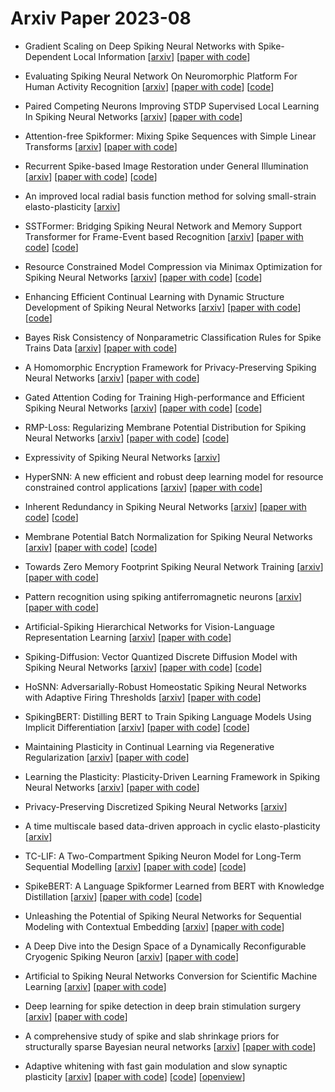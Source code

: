 # Arxiv Paper 2023-08


- Gradient Scaling on Deep Spiking Neural Networks with Spike-Dependent Local Information [[arxiv](https://arxiv.org/abs/2308.00558)] [[paper with code](https://paperswithcode.com/paper/gradient-scaling-on-deep-spiking-neural)]

- Evaluating Spiking Neural Network On Neuromorphic Platform For Human Activity Recognition [[arxiv](https://arxiv.org/abs/2308.00787)] [[paper with code](https://paperswithcode.com/paper/evaluating-spiking-neural-network-on)] [[code](https://github.com/zhaxidele/har-with-snn)]

- Paired Competing Neurons Improving STDP Supervised Local Learning In Spiking Neural Networks [[arxiv](https://arxiv.org/abs/2308.02194)] [[paper with code](https://paperswithcode.com/paper/paired-competing-neurons-improving-stdp)]

- Attention-free Spikformer: Mixing Spike Sequences with Simple Linear Transforms [[arxiv](https://arxiv.org/abs/2308.02557)] [[paper with code](https://paperswithcode.com/paper/attention-free-spikformer-mixing-spike)]

- Recurrent Spike-based Image Restoration under General Illumination [[arxiv](https://arxiv.org/abs/2308.03018)] [[paper with code](https://paperswithcode.com/paper/recurrent-spike-based-image-restoration-under)] [[code](https://github.com/bit-vision/rsir)]

- An improved local radial basis function method for solving small-strain elasto-plasticity [[arxiv](https://arxiv.org/abs/2308.03817)]

- SSTFormer: Bridging Spiking Neural Network and Memory Support Transformer for Frame-Event based Recognition [[arxiv](https://arxiv.org/abs/2308.04369)] [[paper with code](https://paperswithcode.com/paper/sstformer-bridging-spiking-neural-network-and)] [[code](https://github.com/event-ahu/sstformer)]

- Resource Constrained Model Compression via Minimax Optimization for Spiking Neural Networks [[arxiv](https://arxiv.org/abs/2308.04672)] [[paper with code](https://paperswithcode.com/paper/resource-constrained-model-compression-via)] [[code](https://github.com/chenjallen/resource-constrained-compression-on-snn)]

- Enhancing Efficient Continual Learning with Dynamic Structure Development of Spiking Neural Networks [[arxiv](https://arxiv.org/abs/2308.04749)] [[paper with code](https://paperswithcode.com/paper/enhancing-efficient-continual-learning-with)] [[code](https://github.com/braincog-x/brain-cog)]

- Bayes Risk Consistency of Nonparametric Classification Rules for Spike Trains Data [[arxiv](https://arxiv.org/abs/2308.04796)] [[paper with code](https://paperswithcode.com/paper/bayes-risk-consistency-of-nonparametric)]

- A Homomorphic Encryption Framework for Privacy-Preserving Spiking Neural Networks [[arxiv](https://arxiv.org/abs/2308.05636)] [[paper with code](https://paperswithcode.com/paper/a-homomorphic-encryption-framework-for)]

- Gated Attention Coding for Training High-performance and Efficient Spiking Neural Networks [[arxiv](https://arxiv.org/abs/2308.06582)] [[paper with code](https://paperswithcode.com/paper/gated-attention-coding-for-training-high)] [[code](https://github.com/bollossom/GAC)]

- RMP-Loss: Regularizing Membrane Potential Distribution for Spiking Neural Networks [[arxiv](https://arxiv.org/abs/2308.06787)] [[paper with code](https://paperswithcode.com/paper/rmp-loss-regularizing-membrane-potential)] [[code](https://github.com/yfguo91/mpbn)]

- Expressivity of Spiking Neural Networks [[arxiv](https://arxiv.org/abs/2308.08218)]

- HyperSNN: A new efficient and robust deep learning model for resource constrained control applications [[arxiv](https://arxiv.org/abs/2308.08222)] [[paper with code](https://paperswithcode.com/paper/hypersnn-a-new-efficient-and-robust-deep)]

- Inherent Redundancy in Spiking Neural Networks [[arxiv](https://arxiv.org/abs/2308.08227)] [[paper with code](https://paperswithcode.com/paper/inherent-redundancy-in-spiking-neural)] [[code](https://github.com/biclab/asa-snn)]

- Membrane Potential Batch Normalization for Spiking Neural Networks [[arxiv](https://arxiv.org/abs/2308.08359)] [[paper with code](https://paperswithcode.com/paper/membrane-potential-batch-normalization-for)] [[code](https://github.com/yfguo91/mpbn)]

- Towards Zero Memory Footprint Spiking Neural Network Training [[arxiv](https://arxiv.org/abs/2308.08649)] [[paper with code](https://paperswithcode.com/paper/towards-zero-memory-footprint-spiking-neural)]

- Pattern recognition using spiking antiferromagnetic neurons [[arxiv](https://arxiv.org/abs/2308.09071)] [[paper with code](https://paperswithcode.com/paper/pattern-recognition-using-spiking)]

- Artificial-Spiking Hierarchical Networks for Vision-Language Representation Learning [[arxiv](https://arxiv.org/abs/2308.09455)] [[paper with code](https://paperswithcode.com/paper/artificial-spiking-hierarchical-networks-for)]

- Spiking-Diffusion: Vector Quantized Discrete Diffusion Model with Spiking Neural Networks [[arxiv](https://arxiv.org/abs/2308.10187)] [[paper with code](https://paperswithcode.com/paper/spiking-diffusion-vector-quantized-discrete)] [[code](https://github.com/Arktis2022/Spiking-Diffusion)]

- HoSNN: Adversarially-Robust Homeostatic Spiking Neural Networks with Adaptive Firing Thresholds [[arxiv](https://arxiv.org/abs/2308.10373)] [[paper with code](https://paperswithcode.com/paper/hosnn-adversarially-robust-homeostatic)]

- SpikingBERT: Distilling BERT to Train Spiking Language Models Using Implicit Differentiation [[arxiv](https://arxiv.org/abs/2308.10873)] [[paper with code](https://paperswithcode.com/paper/spikingbert-distilling-bert-to-train-spiking)] [[code](https://github.com/neurocomplab-psu/spikingbert)]

- Maintaining Plasticity in Continual Learning via Regenerative Regularization [[arxiv](https://arxiv.org/abs/2308.11958)] [[paper with code](https://paperswithcode.com/paper/maintaining-plasticity-via-regenerative)]

- Learning the Plasticity: Plasticity-Driven Learning Framework in Spiking Neural Networks [[arxiv](https://arxiv.org/abs/2308.12063)] [[paper with code](https://paperswithcode.com/paper/metaplasticity-unifying-learning-and)]

- Privacy-Preserving Discretized Spiking Neural Networks [[arxiv](https://arxiv.org/abs/2308.12529)]

- A time multiscale based data-driven approach in cyclic elasto-plasticity [[arxiv](https://arxiv.org/abs/2308.12928)]

- TC-LIF: A Two-Compartment Spiking Neuron Model for Long-Term Sequential Modelling [[arxiv](https://arxiv.org/abs/2308.13250)] [[paper with code](https://paperswithcode.com/paper/tc-lif-a-two-compartment-spiking-neuron-model)] [[code](https://github.com/zhangshimin1/tc-lif)]

- SpikeBERT: A Language Spikformer Learned from BERT with Knowledge Distillation [[arxiv](https://arxiv.org/abs/2308.15122)] [[paper with code](https://paperswithcode.com/paper/spikebert-a-language-spikformer-trained-with)] [[code](https://github.com/Lvchangze/SpikeBERT)]

- Unleashing the Potential of Spiking Neural Networks for Sequential Modeling with Contextual Embedding [[arxiv](https://arxiv.org/abs/2308.15150)] [[paper with code](https://paperswithcode.com/paper/unleashing-the-potential-of-spiking-neural-1)]

- A Deep Dive into the Design Space of a Dynamically Reconfigurable Cryogenic Spiking Neuron [[arxiv](https://arxiv.org/abs/2308.15754)] [[paper with code](https://paperswithcode.com/paper/a-deep-dive-into-the-design-space-of-a)]

- Artificial to Spiking Neural Networks Conversion for Scientific Machine Learning [[arxiv](https://arxiv.org/abs/2308.16372)] [[paper with code](https://paperswithcode.com/paper/artificial-to-spiking-neural-networks)]

- Deep learning for spike detection in deep brain stimulation surgery [[arxiv](https://arxiv.org/abs/2308.05755)] [[paper with code](https://paperswithcode.com/paper/deep-learning-for-spike-detection-in-deep)]

- A comprehensive study of spike and slab shrinkage priors for structurally sparse Bayesian neural networks [[arxiv](https://arxiv.org/abs/2308.09104)] [[paper with code](https://paperswithcode.com/paper/a-comprehensive-study-of-spike-and-slab)]

- Adaptive whitening with fast gain modulation and slow synaptic plasticity [[arxiv](https://arxiv.org/abs/2308.13633)] [[paper with code](https://paperswithcode.com/paper/adaptive-whitening-with-fast-gain-modulation)] [[code](https://github.com/lyndond/multi_timescale_whitening)] [[openview](https://openreview.net/forum?id=vz7SdRqWGM)]

